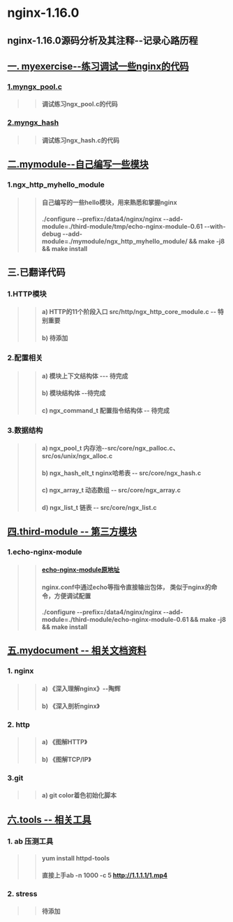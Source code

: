
nginx-1.16.0
====
nginx-1.16.0源码分析及其注释--记录心路历程
----

## [一. myexercise--练习调试一些nginx的代码](https://github.com/lotluck/nginx-1.16.0/tree/master/myexercise)<br>
### [1.myngx_pool.c](https://github.com/lotluck/nginx-1.16.0/tree/master/myexercise/myngx_pool)<br>
>> #### 调试练习ngx_pool.c的代码

### [2.myngx_hash](https://github.com/lotluck/nginx-1.16.0/tree/master/myexercise/myngx_hash)<br>
>> #### 调试练习ngx_hash.c的代码


## [二.mymodule--自己编写一些模块](https://github.com/lotluck/nginx-1.16.0/tree/master/mymodule)<br>
### 1.ngx_http_myhello_module<br>
>> #### 自己编写的一些hello模块，用来熟悉和掌握nginx
>> #### ./configure --prefix=/data4/nginx/nginx --add-module=./third-module/tmp/echo-nginx-module-0.61 --with-debug --add-module=./mymodule/ngx_http_myhello_module/  && make -j8 && make install


## 三.已翻译代码
### 1.HTTP模块<br>
>> #### a) HTTP的11个阶段入口   src/http/ngx_http_core_module.c -- 特别重要
>> #### b) 待添加  
 
### 2.配置相关<br>
>> #### a) 模块上下文结构体   --- 待完成
>> #### b) 模块结构体   --待完成
>> #### c) ngx_command_t 配置指令结构体 -- 待完成

### 3.数据结构<br>
>> #### a) ngx_pool_t 内存池--src/core/ngx_palloc.c、src/os/unix/ngx_alloc.c 
>> #### b) ngx_hash_elt_t  nginx哈希表 -- src/core/ngx_hash.c
>> #### c) ngx_array_t    动态数组 -- src/core/ngx_array.c
>> #### d) ngx_list_t  链表 --  src/core/ngx_list.c


## [四.third-module -- 第三方模块](https://github.com/lotluck/nginx-1.16.0/tree/master/third-module)<br>
### 1.echo-nginx-module<br>
>> ####  [echo-nginx-module原地址](https://github.com/openresty/echo-nginx-module)<br>
>> ####  nginx.conf中通过echo等指令直接输出包体， 类似于nginx的命令，方便调试配置
>> ####  ./configure --prefix=/data4/nginx/nginx --add-module=./third-module/echo-nginx-module-0.61 && make -j8 && make install


## [五.mydocument -- 相关文档资料](https://github.com/lotluck/nginx-1.16.0/tree/master/books)<br>
### 1. nginx
>> #### a) 《深入理解nginx》--陶辉
>> #### b) 《深入剖析nginx》

### 2. http
>> #### a) 《图解HTTP》
>> #### b) 《图解TCP/IP》

### 3.git
>> #### a) git color着色初始化脚本


## [六.tools -- 相关工具](https://github.com/lotluck/nginx-1.16.0/tree/master/tools)
### 1. ab 压测工具
>> #### yum install httpd-tools
>> #### 直接上手ab -n 1000 -c 5 http://1.1.1.1/1.mp4
### 2. stress
>> #### 待添加




